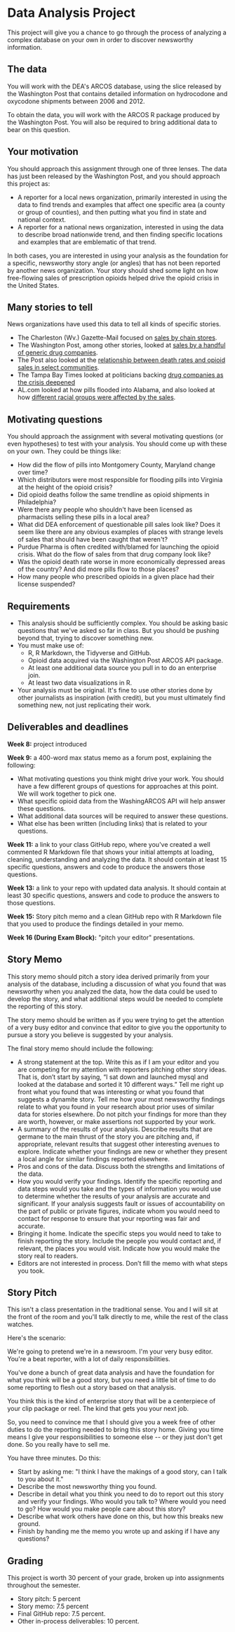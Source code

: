 # Data Analysis Project

This project will give you a chance to go through the process of analyzing a complex database on your own in order to discover newsworthy information.

## The data

You will work with the DEA's ARCOS database, using the slice released by the Washington Post that contains detailed information on hydrocodone and oxycodone shipments between 2006 and 2012.  

To obtain the data, you will work with the ARCOS R package produced by the Washington Post.  You will also be required to bring additional data to bear on this question.

## Your motivation

You should approach this assignment through one of three lenses.  The data has just been released by the Washington Post, and you should approach this project as:

* A reporter for a local news organization, primarily interested in using the data to find trends and examples that affect one specific area (a county or group of counties), and then putting what you find in state and national context.   
* A reporter for a national news organization, interested in using the data to describe broad nationwide trend, and then finding specific locations and examples that are emblematic of that trend.

In both cases, you are interested in using your analysis as the foundation for a specific, newsworthy story angle (or angles) that has not been reported by another news organization.  Your story should shed some light on how free-flowing sales of prescription opioids helped drive the opioid crisis in the United States.    

## Many stories to tell

News organizations have used this data to tell all kinds of specific stories.

* The Charleston (Wv.) Gazette-Mail focused on [sales by chain stores](https://www.wvgazettemail.com/news/health/chain-drug-stores-brought-millions-of-opioids-to-wv-as/article_258d176e-c87d-5c96-bd29-2402dc844b30.html).
* The Washington Post, among other stories, looked at [sales by a handful of generic drug companies](https://www.washingtonpost.com/investigations/little-known-generic-drug-companies-played-central-role-in-opioid-crisis-documents-reveal/2019/07/26/95e08b46-ac5c-11e9-a0c9-6d2d7818f3da_story.html).
* The Post also looked at the [relationship between death rates and opioid sales in select communities](https://www.washingtonpost.com/investigations/opioid-death-rates-soared-in-communities-where-pain-pills-flowed/2019/07/17/f3595da4-a8a4-11e9-a3a6-ab670962db05_story.html).
* The Tampa Bay Times looked at politicians backing [drug companies as the crisis deepened](https://www.tampabay.com/florida-politics/buzz/2019/07/25/floridas-opioid-crisis-billions-of-pills-millions-in-campaign-cash/)
* AL.com looked at how pills flooded into Alabama, and also looked at how [different racial groups were affected by the sales](https://www.al.com/news/2019/07/where-the-opioid-epidemic-hit-hardest-alabama.html).

## Motivating questions

You should approach the assignment with several motivating questions (or even hypotheses) to test with your analysis.  You should come up with these on your own.  They could be things like:

* How did the flow of pills into Montgomery County, Maryland change over time?
* Which distributors were most responsible for flooding pills into Virginia at the height of the opioid crisis?
* Did opioid deaths follow the same trendline as opioid shipments in Philadelphia?
* Were there any people who shouldn't have been licensed as pharmacists selling these pills in a local area?
* What did DEA enforcement of questionable pill sales look like?  Does it seem like there are any obvious examples of places with strange levels of sales that should have been caught that weren't?
* Purdue Pharma is often credited with/blamed for launching the opioid crisis. What do the flow of sales from that drug company look like?
* Was the opioid death rate worse in more economically depressed areas of the country? And did more pills flow to those places?
* How many people who prescribed opioids in a given place had their license suspended?

## Requirements

* This analysis should be sufficiently complex.  You should be asking basic questions that we've asked so far in class.  But you should be pushing beyond that, trying to discover something new.  
* You must make use of:
  * R, R Markdown, the Tidyverse and GitHub.
  * Opioid data acquired via the Washington Post ARCOS API package.
  * At least one additional data source you pull in to do an enterprise join.
  * At least two data visualizations in R.
* Your analysis must be original.  It's fine to use other stories done by other journalists as inspiration (with credit), but you must ultimately find something new, not just replicating their work.  

## Deliverables and deadlines

**Week 8:** project introduced

**Week 9:** a 400-word max status memo as a forum post, explaining the following:
  * What motivating questions you think might drive your work. You should have a few different groups of questions for approaches at this point.  We will work together to pick one.  
  * What specific opioid data from the WashingARCOS API will help answer these questions.
  * What additional data sources will be required to answer these questions.
  * What else has been written (including links) that is related to your questions.  

**Week 11:** a link to your class GitHub repo, where you've created a well commented R Markdown file that shows your initial attempts at loading, cleaning, understanding and analyzing the data. It should contain at least 15 specific questions, answers and code to produce the answers those questions.  

**Week 13:** a link to your repo with updated data analysis. It should contain at least 30 specific questions, answers and code to produce the answers to those questions.  

**Week 15:** Story pitch memo and a clean GitHub repo with R Markdown file that you used to produce the findings detailed in your memo.

**Week 16 (During Exam Block):** "pitch your editor" presentations.  

## Story Memo

This story memo should pitch a story idea derived primarily from your analysis of the database, including a discussion of what you found that was newsworthy when you analyzed the data, how the data could be used to develop the story, and what additional steps would be needed to complete the reporting of this story.

The story memo should be written as if you were trying to get the attention of a very busy editor and convince that editor to give you the opportunity to pursue a story you believe is suggested by your analysis.

The final story memo should include the following:

* A strong statement at the top. Write this as if I am your editor and you are competing for my attention with reporters pitching other story ideas. That is, don’t start by saying, “I sat down and launched mysql and looked at the database and sorted it 10 different ways.” Tell me right up front what you found that was interesting or what you found that suggests a dynamite story. Tell me how your most newsworthy findings relate to what you found in your research about prior uses of similar data for stories elsewhere. Do not pitch your findings for more than they are worth, however, or make assertions not supported by your work.
* A summary of the results of your analysis. Describe results that are germane to the main thrust of the story you are pitching and, if appropriate, relevant results that suggest other interesting avenues to explore. Indicate whether your findings are new or whether they present a local angle for similar findings reported elsewhere.
* Pros and cons of the data. Discuss both the strengths and limitations of the data.
* How you would verify your findings. Identify the specific reporting and data steps would you take and the types of information you would use to determine whether the results of your analysis are accurate and significant. If your analysis suggests fault or issues of accountability on the part of public or private figures, indicate whom you would need to contact for response to ensure that your reporting was fair and accurate.
* Bringing it home. Indicate the specific steps you would need to take to finish reporting the story. Include the people you would contact and, if relevant, the places you would visit. Indicate how you would make the story real to readers.
* Editors are not interested in process. Don’t fill the memo with what steps you took.

## Story Pitch

This isn't a class presentation in the traditional sense.  You and I will sit at the front of the room and you'll talk directly to me, while the rest of the class watches.

Here's the scenario:

We're going to pretend we're in a newsroom. I'm your very busy editor. You're a beat reporter, with a lot of daily responsibilities.  

You've done a bunch of great data analysis and have the foundation for what you think will be a good story, but you need a little bit of time to do some reporting to flesh out a story based on that analysis.  

You think this is the kind of enterprise story that will be a centerpiece of your clip package or reel. The kind that gets you your next job.   

So, you need to convince me that I should give you a week free of other duties to do the reporting needed to bring this story home.  Giving you time means I give your responsibilities to someone else -- or they just don't get done. So you really have to sell me.  

You have three minutes. Do this:

* Start by asking me: "I think I have the makings of a good story, can I talk to you about it."
* Describe the most newsworthy thing you found.
* Describe in detail what you think you need to do to report out this story and verify your findings. Who would you talk to? Where would you need to go? How would you make people care about this story?
* Describe what work others have done on this, but how this breaks new ground.
* Finish by handing me the memo you wrote up and asking if I have any questions?


## Grading

This project is worth 30 percent of your grade, broken up into assignments throughout the semester.  

* Story pitch: 5 percent
* Story memo: 7.5 percent
* Final GitHub repo: 7.5 percent.
* Other in-process deliverables: 10 percent.
